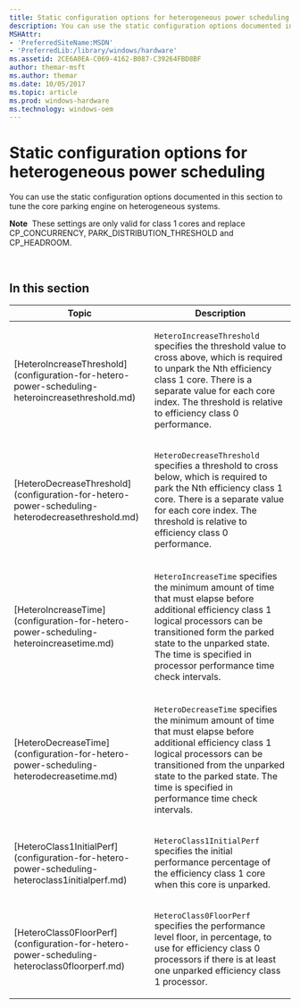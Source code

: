 ```yaml
---
title: Static configuration options for heterogeneous power scheduling
description: You can use the static configuration options documented in this section to tune the core parking engine on heterogeneous systems.Note  These settings are only valid for class 1 cores and replace CP\_CONCURRENCY, PARK\_DISTRIBUTION\_THRESHOLD and CP\_HEADROOM.  .
MSHAttr:
- 'PreferredSiteName:MSDN'
- 'PreferredLib:/library/windows/hardware'
ms.assetid: 2CE6A0EA-C069-4162-B087-C39264FBD8BF
author: themar-msft
ms.author: themar
ms.date: 10/05/2017
ms.topic: article
ms.prod: windows-hardware
ms.technology: windows-oem
---
```


# Static configuration options for heterogeneous power scheduling


You can use the static configuration options documented in this section to tune the core parking engine on heterogeneous systems.

**Note**  These settings are only valid for class 1 cores and replace CP\_CONCURRENCY, PARK\_DISTRIBUTION\_THRESHOLD and CP\_HEADROOM.

 

## <span id="in_this_section"></span>In this section


<table>
<colgroup>
<col width="50%" />
<col width="50%" />
</colgroup>
<thead>
<tr class="header">
<th>Topic</th>
<th>Description</th>
</tr>
</thead>
<tbody>
<tr class="odd">
<td><p>[HeteroIncreaseThreshold](configuration-for-hetero-power-scheduling-heteroincreasethreshold.md)</p></td>
<td><p><code>HeteroIncreaseThreshold</code> specifies the threshold value to cross above, which is required to unpark the Nth efficiency class 1 core. There is a separate value for each core index. The threshold is relative to efficiency class 0 performance.</p></td>
</tr>
<tr class="even">
<td><p>[HeteroDecreaseThreshold](configuration-for-hetero-power-scheduling-heterodecreasethreshold.md)</p></td>
<td><p><code>HeteroDecreaseThreshold</code> specifies a threshold to cross below, which is required to park the Nth efficiency class 1 core. There is a separate value for each core index. The threshold is relative to efficiency class 0 performance.</p></td>
</tr>
<tr class="odd">
<td><p>[HeteroIncreaseTime](configuration-for-hetero-power-scheduling-heteroincreasetime.md)</p></td>
<td><p><code>HeteroIncreaseTime</code> specifies the minimum amount of time that must elapse before additional efficiency class 1 logical processors can be transitioned form the parked state to the unparked state. The time is specified in processor performance time check intervals.</p></td>
</tr>
<tr class="even">
<td><p>[HeteroDecreaseTime](configuration-for-hetero-power-scheduling-heterodecreasetime.md)</p></td>
<td><p><code>HeteroDecreaseTime</code> specifies the minimum amount of time that must elapse before additional efficiency class 1 logical processors can be transitioned from the unparked state to the parked state. The time is specified in performance time check intervals.</p></td>
</tr>
<tr class="odd">
<td><p>[HeteroClass1InitialPerf](configuration-for-hetero-power-scheduling-heteroclass1initialperf.md)</p></td>
<td><p><code>HeteroClass1InitialPerf</code> specifies the initial performance percentage of the efficiency class 1 core when this core is unparked.</p></td>
</tr>
<tr class="even">
<td><p>[HeteroClass0FloorPerf](configuration-for-hetero-power-scheduling-heteroclass0floorperf.md)</p></td>
<td><p><code>HeteroClass0FloorPerf</code> specifies the performance level floor, in percentage, to use for efficiency class 0 processors if there is at least one unparked efficiency class 1 processor.</p></td>
</tr>
</tbody>
</table>
